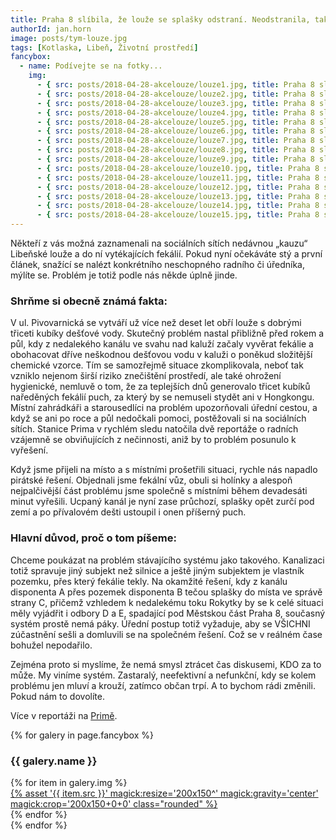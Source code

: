 ```yaml
---
title: Praha 8 slíbila, že louže se splašky odstraní. Neodstranila, tak jsme se do toho pustili sami.
authorId: jan.horn
image: posts/tym-louze.jpg
tags: [Kotlaska, Libeň, Životní prostředí]
fancybox:
  - name: Podívejte se na fotky...
    img:
      - { src: posts/2018-04-28-akcelouze/louze1.jpg, title: Praha 8 slíbila, že louže se splašky odstraní. Neodstranila... }
      - { src: posts/2018-04-28-akcelouze/louze2.jpg, title: Praha 8 slíbila, že louže se splašky odstraní. Neodstranila... }
      - { src: posts/2018-04-28-akcelouze/louze3.jpg, title: Praha 8 slíbila, že louže se splašky odstraní. Neodstranila... }
      - { src: posts/2018-04-28-akcelouze/louze4.jpg, title: Praha 8 slíbila, že louže se splašky odstraní. Neodstranila... }
      - { src: posts/2018-04-28-akcelouze/louze5.jpg, title: Praha 8 slíbila, že louže se splašky odstraní. Neodstranila... }
      - { src: posts/2018-04-28-akcelouze/louze6.jpg, title: Praha 8 slíbila, že louže se splašky odstraní. Neodstranila... }
      - { src: posts/2018-04-28-akcelouze/louze7.jpg, title: Praha 8 slíbila, že louže se splašky odstraní. Neodstranila... }
      - { src: posts/2018-04-28-akcelouze/louze8.jpg, title: Praha 8 slíbila, že louže se splašky odstraní. Neodstranila... }
      - { src: posts/2018-04-28-akcelouze/louze9.jpg, title: Praha 8 slíbila, že louže se splašky odstraní. Neodstranila... }
      - { src: posts/2018-04-28-akcelouze/louze10.jpg, title: Praha 8 slíbila, že louže se splašky odstraní. Neodstranila... }
      - { src: posts/2018-04-28-akcelouze/louze11.jpg, title: Praha 8 slíbila, že louže se splašky odstraní. Neodstranila... }
      - { src: posts/2018-04-28-akcelouze/louze12.jpg, title: Praha 8 slíbila, že louže se splašky odstraní. Neodstranila... }
      - { src: posts/2018-04-28-akcelouze/louze13.jpg, title: Praha 8 slíbila, že louže se splašky odstraní. Neodstranila... }
      - { src: posts/2018-04-28-akcelouze/louze14.jpg, title: Praha 8 slíbila, že louže se splašky odstraní. Neodstranila... }
      - { src: posts/2018-04-28-akcelouze/louze15.jpg, title: Praha 8 slíbila, že louže se splašky odstraní. Neodstranila... }
---
```


Někteří z vás možná zaznamenali na sociálních sítích nedávnou „kauzu“ Libeňské louže a do ní vytékajících fekálií. Pokud nyní očekáváte stý a první článek, snažící se nalézt konkrétního neschopného radního či úředníka, mýlíte se. Problém je totiž podle nás někde úplně jinde.

### Shrňme si obecně známá fakta:
V ul. Pivovarnická se vytváří už více než deset let obří louže s dobrými třiceti kubíky dešťové vody. Skutečný problém nastal přibližně před rokem a půl, kdy z nedalekého kanálu ve svahu nad kaluží začaly vyvěrat fekálie a obohacovat dříve neškodnou dešťovou vodu v kaluži o poněkud složitější chemické vzorce. Tím se samozřejmě situace zkomplikovala, neboť tak vzniklo nejenom širší riziko znečištění prostředí, ale také ohrožení hygienické, nemluvě o
tom, že za teplejších dnů generovalo třicet kubíků naředěných fekálií puch, za který by se nemuseli stydět ani v Hongkongu. Místní zahrádkáři a starousedlíci na problém upozorňovali úřední cestou, a když se ani po roce a půl nedočkali pomoci, postěžovali si na sociálních sítích. Stanice Prima v rychlém sledu natočila dvě reportáže o radních vzájemně se obviňujících z nečinnosti, aniž by to problém posunulo k vyřešení.

Když jsme přijeli na místo a s místními prošetřili situaci, rychle nás napadlo pirátské řešení. Objednali jsme fekální vůz, obuli si holínky a alespoň nejpalčivější část problému jsme společně s místními během devadesáti minut vyřešili. Ucpaný kanál je nyní zase průchozí, splašky opět zurčí pod zemí a po přívalovém dešti ustoupil i onen příšerný puch.

### Hlavní důvod, proč o tom píšeme:
Chceme poukázat na problém stávajícího systému jako takového. Kanalizaci totiž spravuje jiný subjekt než silnice a ještě jiným subjektem je vlastník pozemku, přes který fekálie tekly. Na okamžité řešení, kdy z kanálu disponenta A přes pozemek disponenta B tečou splašky do místa ve správě strany C, přičemž vzhledem k nedalekému toku Rokytky by se k celé situaci měly vyjádřit i odbory D a E, spadající pod Městskou část Praha 8, současný systém prostě nemá páky. Úřední postup totiž vyžaduje, aby se VŠICHNI zúčastnění sešli a domluvili se na společném řešení. Což se v reálném čase bohužel nepodařilo.

Zejména proto si myslíme, že nemá smysl ztrácet čas diskusemi, KDO za to může. My viníme systém. Zastaralý, neefektivní a nefunkční, kdy se kolem problému jen mluví a krouží, zatímco občan trpí. A to bychom rádi změnili. Pokud nám to dovolíte.

Více v reportáži na [Primě](https://prima.iprima.cz/zpravodajstvi/praha-8-slibila-ze-louze-se-splasky-v-co-nejblizsi-dobe-na-vlastni-naklady-odstrani).

{% for galery in page.fancybox %}
<div class="mt-4">
  <h3>{{ galery.name }}</h3>
  <div class="grid grid-cols-4 gap-4">
  {% for item in galery.img %}
    <div class="">
      <a data-fancybox="gallery" href="{% asset '{{ item.src }}' @path %}" data-caption="{{ item.title }}">{% asset '{{ item.src }}' magick:resize='200x150^' magick:gravity='center' magick:crop='200x150+0+0' class="rounded" %}</a>
    </div>
  {% endfor %}
  </div>
</div>
{% endfor %}
